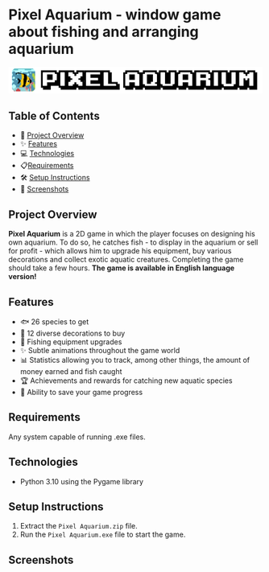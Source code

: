 # Pixel Aquarium - window game about fishing and arranging aquarium

<div align="center">
  <img src="./ss/logo.png"/>
</div>

## Table of Contents
- 🚀 [Project Overview](#project-overview)
- ✨ [Features](#features)
- 💻 [Technologies](#technologies)
- 📋[Requirements](#requirements)
- 🛠️ [Setup Instructions](#setup-instructions)
- 📸 [Screenshots](#screenshots)

## Project Overview

**Pixel Aquarium** is a 2D game in which the player focuses on designing his own aquarium. To do so, he catches fish - to display in the aquarium or sell for profit - which allows him to upgrade his equipment, buy various decorations and collect exotic aquatic creatures. Completing the game should take a few hours. **The game is available in English language version!**

## Features

- 🐟 26 species to get
- 🪸 12 diverse decorations to buy
- 🎣 Fishing equipment upgrades
- ✨ Subtle animations throughout the game world
- 📊 Statistics allowing you to track, among other things, the amount of money earned and fish caught
- 🏆 Achievements and rewards for catching new aquatic species
- 💾 Ability to save your game progress

## Requirements
Any system capable of running .exe files.

## Technologies

- Python 3.10 using the Pygame library

## Setup Instructions

1. Extract the `Pixel Aquarium.zip` file.
2. Run the `Pixel Aquarium.exe` file to start the game.

## Screenshots



